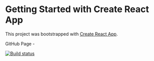 # Getting Started with Create React App

This project was bootstrapped with [Create React App](https://github.com/facebook/create-react-app).

GitHub Page - 

[![Build status](https://ci.appveyor.com/api/projects/status/numkxmgtb419o8ud?svg=true)](https://ci.appveyor.com/project/dmiweb/class-based-component)
